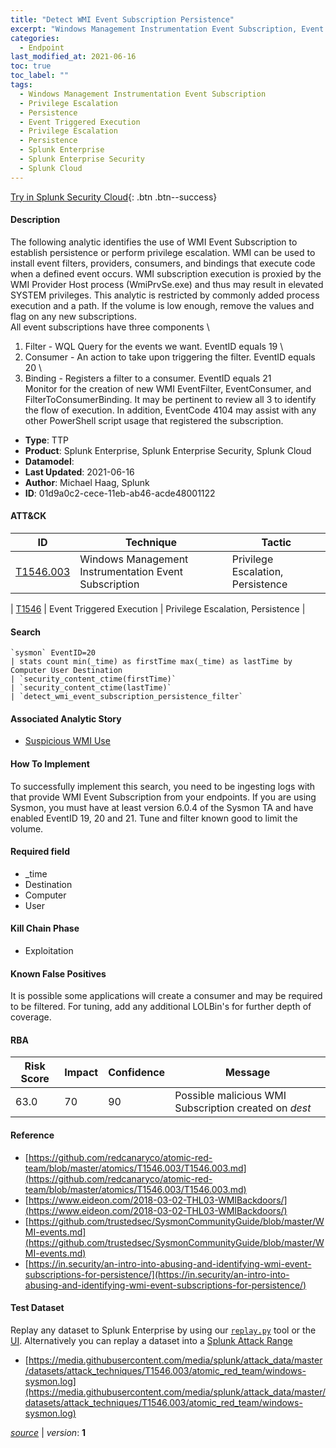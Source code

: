 ```yaml
---
title: "Detect WMI Event Subscription Persistence"
excerpt: "Windows Management Instrumentation Event Subscription, Event Triggered Execution"
categories:
  - Endpoint
last_modified_at: 2021-06-16
toc: true
toc_label: ""
tags:
  - Windows Management Instrumentation Event Subscription
  - Privilege Escalation
  - Persistence
  - Event Triggered Execution
  - Privilege Escalation
  - Persistence
  - Splunk Enterprise
  - Splunk Enterprise Security
  - Splunk Cloud
---
```




[Try in Splunk Security Cloud](https://www.splunk.com/en_us/cyber-security.html){: .btn .btn--success}

#### Description

The following analytic identifies the use of WMI Event Subscription to establish persistence or perform privilege escalation.  WMI can be used to install event filters, providers, consumers, and bindings that execute code when a defined event occurs. WMI subscription execution is proxied by the WMI Provider Host process (WmiPrvSe.exe) and thus may result in elevated SYSTEM privileges. This analytic is restricted by commonly added process execution and a path. If the volume is low enough, remove the values and flag on any new subscriptions.\
All event subscriptions have three components \
1. Filter - WQL Query for the events we want. EventID equals 19 \
1. Consumer - An action to take upon triggering the filter. EventID equals 20 \
1. Binding - Registers a filter to a consumer. EventID equals 21 \
Monitor for the creation of new WMI EventFilter, EventConsumer, and FilterToConsumerBinding. It may be pertinent to review all 3 to identify the flow of execution. In addition, EventCode 4104 may assist with any other PowerShell script usage that registered the subscription.

- **Type**: TTP
- **Product**: Splunk Enterprise, Splunk Enterprise Security, Splunk Cloud
- **Datamodel**: 
- **Last Updated**: 2021-06-16
- **Author**: Michael Haag, Splunk
- **ID**: 01d9a0c2-cece-11eb-ab46-acde48001122


#### ATT&CK

| ID          | Technique   | Tactic         |
| ----------- | ----------- |--------------- |
| [T1546.003](https://attack.mitre.org/techniques/T1546/003/) | Windows Management Instrumentation Event Subscription | Privilege Escalation, Persistence |



| [T1546](https://attack.mitre.org/techniques/T1546/) | Event Triggered Execution | Privilege Escalation, Persistence |





#### Search

```
`sysmon` EventID=20 
| stats count min(_time) as firstTime max(_time) as lastTime by Computer User Destination 
| `security_content_ctime(firstTime)` 
| `security_content_ctime(lastTime)` 
| `detect_wmi_event_subscription_persistence_filter`
```

#### Associated Analytic Story
* [Suspicious WMI Use](/stories/suspicious_wmi_use)


#### How To Implement
To successfully implement this search, you need to be ingesting logs with that provide WMI Event Subscription from your endpoints. If you are using Sysmon, you must have at least version 6.0.4 of the Sysmon TA and have enabled EventID 19, 20 and 21. Tune and filter known good to limit the volume.

#### Required field
* _time
* Destination
* Computer
* User


#### Kill Chain Phase
* Exploitation


#### Known False Positives
It is possible some applications will create a consumer and may be required to be filtered. For tuning, add any additional LOLBin&#39;s for further depth of coverage.


#### RBA

| Risk Score  | Impact      | Confidence   | Message      |
| ----------- | ----------- |--------------|--------------|
| 63.0 | 70 | 90 | Possible malicious WMI Subscription created on $dest$ |




#### Reference

* [https://github.com/redcanaryco/atomic-red-team/blob/master/atomics/T1546.003/T1546.003.md](https://github.com/redcanaryco/atomic-red-team/blob/master/atomics/T1546.003/T1546.003.md)
* [https://www.eideon.com/2018-03-02-THL03-WMIBackdoors/](https://www.eideon.com/2018-03-02-THL03-WMIBackdoors/)
* [https://github.com/trustedsec/SysmonCommunityGuide/blob/master/WMI-events.md](https://github.com/trustedsec/SysmonCommunityGuide/blob/master/WMI-events.md)
* [https://in.security/an-intro-into-abusing-and-identifying-wmi-event-subscriptions-for-persistence/](https://in.security/an-intro-into-abusing-and-identifying-wmi-event-subscriptions-for-persistence/)



#### Test Dataset
Replay any dataset to Splunk Enterprise by using our [`replay.py`](https://github.com/splunk/attack_data#using-replaypy) tool or the [UI](https://github.com/splunk/attack_data#using-ui).
Alternatively you can replay a dataset into a [Splunk Attack Range](https://github.com/splunk/attack_range#replay-dumps-into-attack-range-splunk-server)

* [https://media.githubusercontent.com/media/splunk/attack_data/master/datasets/attack_techniques/T1546.003/atomic_red_team/windows-sysmon.log](https://media.githubusercontent.com/media/splunk/attack_data/master/datasets/attack_techniques/T1546.003/atomic_red_team/windows-sysmon.log)


[*source*](https://github.com/splunk/security_content/tree/develop/detections/endpoint/detect_wmi_event_subscription_persistence.yml) \| *version*: **1**